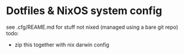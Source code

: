 # Dotfiles & NixOS system config

see .cfg/REAME.md for stuff not nixed (managed using a bare git repo)
todo:
- zip this together with nix darwin config


